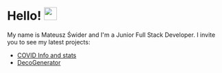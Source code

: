 # Hello! <img src="https://raw.githubusercontent.com/MartinHeinz/MartinHeinz/master/wave.gif" width="30px">

My name is Mateusz Świder and I'm a Junior Full Stack Developer.
I invite you to see my latest projects:
* [COVID Info and stats](https://github.com/Mativve/covid-info-and-stats)
* [DecoGenerator](https://mativve.github.io/DecoGenerator/)
